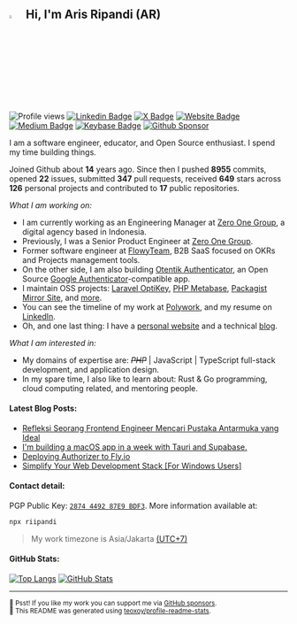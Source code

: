 <!-- <img src="https://media.giphy.com/media/SWoSkN6DxTszqIKEqv/giphy.gif" alt="Aris Ripandi"> -->

## <img src="https://media.giphy.com/media/hvRJCLFzcasrR4ia7z/giphy.gif" width="4%" /> &nbsp;Hi, I'm Aris Ripandi (AR)

![Profile views](https://komarev.com/ghpvc/?username=riipandi&color=blueviolet&style=flat)
[![Linkedin Badge](https://img.shields.io/badge/-aris--ripandi-blue?style=flat&logo=Linkedin&logoColor=white&link=https://www.linkedin.com/in/aris-ripandi/)](https://www.linkedin.com/in/aris-ripandi)
[![X Badge](https://img.shields.io/badge/-%40riipandi-1ca0f1?style=flat&labelColor=0890f0&logo=x&logoColor=white)](https://x.com/riipandi)
[![Website Badge](https://img.shields.io/badge/ripandis.com-4384ff?style=flat&logo=appveyor&logoColor=white&link=https://ripandis.com/)](https://ripandis.com/)
[![Medium Badge](https://img.shields.io/badge/Medium-2e3030?style=flat&logo=medium&logoColor=white)](https://medium.com/@riipandi/)
[![Keybase Badge](https://img.shields.io/badge/-%40riipandi-3663ea?style=flat&labelColor=182d6e&logo=keybase&logoColor=white)](https://keybase.io/riipandi)
[![Github Sponsor](https://img.shields.io/static/v1?color=26B643&label=Sponsor&message=%E2%9D%A4&logo=GitHub&style=flat)](https://github.com/sponsors/riipandi)

I am a software engineer, educator, and Open Source enthusiast. I spend my time building things.

Joined Github about **14** years ago. Since then I pushed **8955** commits,
opened **22** issues, submitted **347** pull requests, received **649**
stars across **126** personal projects and contributed to **17**
public repositories.

_What I am working on:_

- I am currently working as an Engineering Manager at [Zero One Group](https://zero-one-group.com), a digital
  agency based in Indonesia.
- Previously, I was a Senior Product Engineer at [Zero One Group](https://zero-one-group.com).
- Former software engineer at [FlowyTeam](https://www.flowyteam.com/), B2B SaaS focused on OKRs and Projects management tools.
- On the other side, I am also building [Otentik Authenticator](https://github.com/riipandi/otentik-authenticator), an Open Source
  [Google Authenticator](https://support.google.com/accounts/answer/1066447)-compatible app.
- I maintain OSS projects:
  [Laravel OptiKey](https://github.com/riipandi/laravel-optikey),
  [PHP Metabase](https://github.com/riipandi/php-metabase),
  [Packagist Mirror Site](https://packagist.pages.dev/), and
  [more](https://github.com/riipandi?tab=repositories&q=&type=source).
- You can see the timeline of my work at [Polywork](https://poly.work/aris), and my resume on
  [LinkedIn](https://www.linkedin.com/in/aris-ripandi/).
- Oh, and one last thing: I have a [personal website](https://ripandis.com/) and a technical
  [blog](https://riipandi.hashnode.dev/).

_What I am interested in:_

- My domains of expertise are: ~~_PHP_~~ | JavaScript | TypeScript full-stack
  development, and application design.
- In my spare time, I also like to learn about: Rust & Go programming, cloud
  computing related, and mentoring people.

#### Latest Blog Posts:

<!-- BLOG-POST-LIST:START -->
- [Refleksi Seorang Frontend Engineer Mencari Pustaka Antarmuka yang Ideal](https://blog.zero-one-group.com/refleksi-seorang-frontend-engineer-mencari-pustaka-antarmuka-yang-ideal-e72c91110e81?source=rss-fb74f4afc719------2)
- [I&#39;m building a macOS app in a week with Tauri and Supabase.](https://dev.to/aris/im-building-a-macos-app-in-a-week-with-tauri-and-supabase-4i4n)
- [Deploying Authorizer to Fly.io](https://dev.to/aris/deploying-authorizer-to-flyio-2mem)
- [Simplify Your Web Development Stack [For Windows Users]](https://dev.to/aris/simplify-your-web-development-stack-for-windows-users-abo)
<!-- BLOG-POST-LIST:END -->

#### Contact detail:

PGP Public Key:
[`2874 4492 87E9 BDF3`](https://keybase.io/riipandi/pgp_keys.asc). More
information available at:

```sh
npx riipandi
```

> My work timezone is Asia/Jakarta
> <a href="https://time.is/UTC+7" target="_blank" rel="noopener noreferrer">(UTC+7)</a>

#### GitHub Stats:

[![Top Langs](https://github-readme-stats.vercel.app/api/top-langs/?username=riipandi&layout=compact&hide_border=true&card_width=280)](https://s.id/1vBYf)
[![GitHub Stats](https://github-readme-stats.vercel.app/api?username=riipandi&hide_border=true&hide_title=true&show_icons=false&locale=en&theme=vue&text_bold=false&card_width=390)](https://s.id/1vBYA)

<!-- ![PHP](https://img.shields.io/static/v1?style=flat-square&label=%E2%A0%80&color=555&labelColor=%234F5D95&message=PHP%EF%B8%B159.7%25)
![JavaScript](https://img.shields.io/static/v1?style=flat-square&label=%E2%A0%80&color=555&labelColor=%23f1e05a&message=JavaScript%EF%B8%B110.1%25)
![HTML](https://img.shields.io/static/v1?style=flat-square&label=%E2%A0%80&color=555&labelColor=%23e34c26&message=HTML%EF%B8%B16.5%25)
![Go](https://img.shields.io/static/v1?style=flat-square&label=%E2%A0%80&color=555&labelColor=%2300ADD8&message=Go%EF%B8%B15.8%25)
![CSS](https://img.shields.io/static/v1?style=flat-square&label=%E2%A0%80&color=555&labelColor=%23663399&message=CSS%EF%B8%B15.5%25)
![C#](https://img.shields.io/static/v1?style=flat-square&label=%E2%A0%80&color=555&labelColor=%23178600&message=C%23%EF%B8%B13.9%25)
![TypeScript](https://img.shields.io/static/v1?style=flat-square&label=%E2%A0%80&color=555&labelColor=%233178c6&message=TypeScript%EF%B8%B13.5%25)
![Other](https://img.shields.io/static/v1?style=flat-square&label=%E2%A0%80&color=555&labelColor=%23ededed&message=Other%EF%B8%B14.6%25)
 -->

---

<sub>🤫 Psst! If you like my work you can support me via [GitHub sponsors](https://github.com/sponsors/riipandi).
<br/>🤖 This README was generated using [teoxoy/profile-readme-stats](https://github.com/marketplace/actions/profile-readme-stats).</sub>
